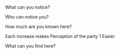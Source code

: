 
What can you notice?

Who can notice you?

How much are you known here?

  Each increase makes Perception of the party 1 Easier
  
What can you find here?

